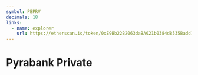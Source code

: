 ```yaml
---
symbol: PBPRV
decimals: 18
links:
  - name: explorer
    url: https://etherscan.io/token/0xE9Bb22B2063daBA021b0384d8535Badd1426FbA7
---
```


# Pyrabank Private

